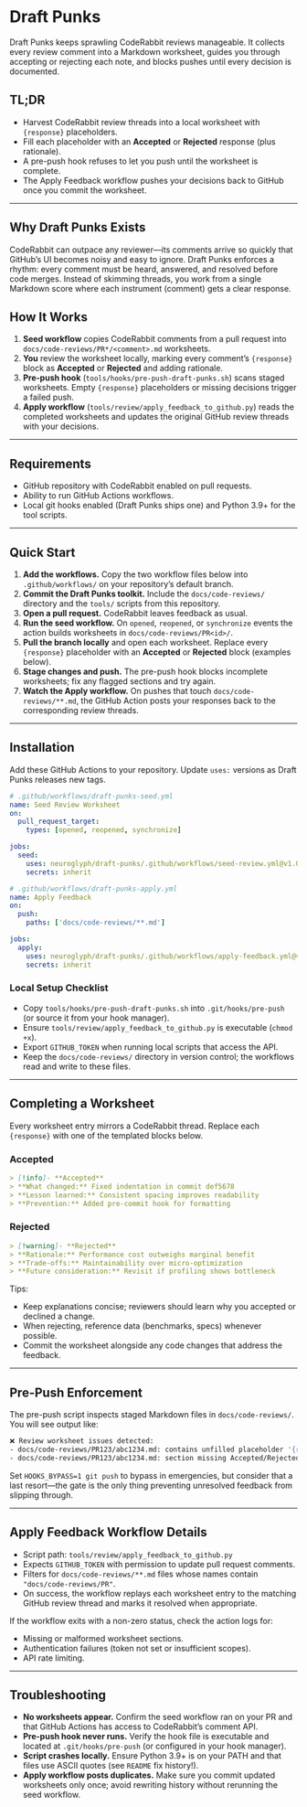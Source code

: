 # Draft Punks

Draft Punks keeps sprawling CodeRabbit reviews manageable. It collects every review comment into a Markdown worksheet, guides you through accepting or rejecting each note, and blocks pushes until every decision is documented.

## TL;DR

- Harvest CodeRabbit review threads into a local worksheet with `{response}` placeholders.
- Fill each placeholder with an **Accepted** or **Rejected** response (plus rationale).
- A pre-push hook refuses to let you push until the worksheet is complete.
- The Apply Feedback workflow pushes your decisions back to GitHub once you commit the worksheet.

---

## Why Draft Punks Exists

CodeRabbit can outpace any reviewer—its comments arrive so quickly that GitHub’s UI becomes noisy and easy to ignore. Draft Punks enforces a rhythm: every comment must be heard, answered, and resolved before code merges. Instead of skimming threads, you work from a single Markdown score where each instrument (comment) gets a clear response.

## How It Works

1. **Seed workflow** copies CodeRabbit comments from a pull request into `docs/code-reviews/PR*/<comment>.md` worksheets.
2. **You** review the worksheet locally, marking every comment’s `{response}` block as **Accepted** or **Rejected** and adding rationale.
3. **Pre-push hook** (`tools/hooks/pre-push-draft-punks.sh`) scans staged worksheets. Empty `{response}` placeholders or missing decisions trigger a failed push.
4. **Apply workflow** (`tools/review/apply_feedback_to_github.py`) reads the completed worksheets and updates the original GitHub review threads with your decisions.

---

## Requirements

- GitHub repository with CodeRabbit enabled on pull requests.
- Ability to run GitHub Actions workflows.
- Local git hooks enabled (Draft Punks ships one) and Python 3.9+ for the tool scripts.

---

## Quick Start

1. **Add the workflows.** Copy the two workflow files below into `.github/workflows/` on your repository’s default branch.
2. **Commit the Draft Punks toolkit.** Include the `docs/code-reviews/` directory and the `tools/` scripts from this repository.
3. **Open a pull request.** CodeRabbit leaves feedback as usual.
4. **Run the seed workflow.** On `opened`, `reopened`, or `synchronize` events the action builds worksheets in `docs/code-reviews/PR<id>/`.
5. **Pull the branch locally** and open each worksheet. Replace every `{response}` placeholder with an **Accepted** or **Rejected** block (examples below).
6. **Stage changes and push.** The pre-push hook blocks incomplete worksheets; fix any flagged sections and try again.
7. **Watch the Apply workflow.** On pushes that touch `docs/code-reviews/**.md`, the GitHub Action posts your responses back to the corresponding review threads.

---

## Installation

Add these GitHub Actions to your repository. Update `uses:` versions as Draft Punks releases new tags.

```yaml
# .github/workflows/draft-punks-seed.yml
name: Seed Review Worksheet
on:
  pull_request_target:
    types: [opened, reopened, synchronize]

jobs:
  seed:
    uses: neuroglyph/draft-punks/.github/workflows/seed-review.yml@v1.0.0
    secrets: inherit
```

```yaml
# .github/workflows/draft-punks-apply.yml
name: Apply Feedback
on:
  push:
    paths: ['docs/code-reviews/**.md']

jobs:
  apply:
    uses: neuroglyph/draft-punks/.github/workflows/apply-feedback.yml@v1.0.0
    secrets: inherit
```

### Local Setup Checklist

- Copy `tools/hooks/pre-push-draft-punks.sh` into `.git/hooks/pre-push` (or source it from your hook manager).
- Ensure `tools/review/apply_feedback_to_github.py` is executable (`chmod +x`).
- Export `GITHUB_TOKEN` when running local scripts that access the API.
- Keep the `docs/code-reviews/` directory in version control; the workflows read and write to these files.

---

## Completing a Worksheet
Every worksheet entry mirrors a CodeRabbit thread. Replace each `{response}` with one of the templated blocks below.

### Accepted

```markdown
> [!info]- **Accepted**
> **What changed:** Fixed indentation in commit def5678
> **Lesson learned:** Consistent spacing improves readability
> **Prevention:** Added pre-commit hook for formatting
```

### Rejected

```markdown
> [!warning]- **Rejected**
> **Rationale:** Performance cost outweighs marginal benefit
> **Trade-offs:** Maintainability over micro-optimization
> **Future consideration:** Revisit if profiling shows bottleneck
```

Tips:

- Keep explanations concise; reviewers should learn why you accepted or declined a change.
- When rejecting, reference data (benchmarks, specs) whenever possible.
- Commit the worksheet alongside any code changes that address the feedback.

---

## Pre-Push Enforcement

The pre-push script inspects staged Markdown files in `docs/code-reviews/`. You will see output like:

```bash
❌ Review worksheet issues detected:
- docs/code-reviews/PR123/abc1234.md: contains unfilled placeholder '{response}'
- docs/code-reviews/PR123/abc1234.md: section missing Accepted/Rejected decision
```

Set `HOOKS_BYPASS=1 git push` to bypass in emergencies, but consider that a last resort—the gate is the only thing preventing unresolved feedback from slipping through.

---

## Apply Feedback Workflow Details

- Script path: `tools/review/apply_feedback_to_github.py`
- Expects `GITHUB_TOKEN` with permission to update pull request comments.
- Filters for `docs/code-reviews/**.md` files whose names contain `"docs/code-reviews/PR"`.
- On success, the workflow replays each worksheet entry to the matching GitHub review thread and marks it resolved when appropriate.

If the workflow exits with a non-zero status, check the action logs for:

- Missing or malformed worksheet sections.
- Authentication failures (token not set or insufficient scopes).
- API rate limiting.

---

## Troubleshooting

- **No worksheets appear.** Confirm the seed workflow ran on your PR and that GitHub Actions has access to CodeRabbit’s comment API.
- **Pre-push hook never runs.** Verify the hook file is executable and located at `.git/hooks/pre-push` (or configured in your hook manager).
- **Script crashes locally.** Ensure Python 3.9+ is on your PATH and that files use ASCII quotes (see `README` fix history!).
- **Apply workflow posts duplicates.** Make sure you commit updated worksheets only once; avoid rewriting history without rerunning the seed workflow.
